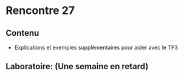 # Rencontre 27

## Contenu
- Explications et exemples supplémentaires pour aider avec le TP3

## Laboratoire: (Une semaine en retard)
<Laboratoire nom="10XX-S26_Lab1"/>
